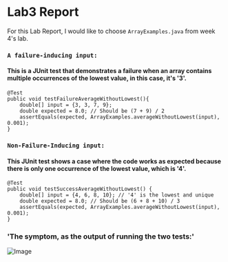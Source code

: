 # Lab3 Report
For this Lab Report, I would like to choose `ArrayExamples.java` from week 4's lab.

### `A failure-inducing input:`
#### This is a JUnit test that demonstrates a failure when an array contains multiple occurrences of the lowest value, in this case, it's '3'.

    @Test
    public void testFailureAverageWithoutLowest(){
        double[] input = {3, 3, 7, 9};
        double expected = 8.0; // Should be (7 + 9) / 2
        assertEquals(expected, ArrayExamples.averageWithoutLowest(input), 0.001);
    }

### `Non-Failure-Inducing input:`
#### This JUnit test shows a case where the code works as expected because there is only one occurrence of the lowest value, which is '4'.
    
    @Test
    public void testSuccessAverageWithoutLowest() {
        double[] input = {4, 6, 8, 10}; // '4' is the lowest and unique
        double expected = 8.0; // Should be (6 + 8 + 10) / 3
        assertEquals(expected, ArrayExamples.averageWithoutLowest(input), 0.001);
    }


### 'The symptom, as the output of running the two tests:'

![Image](twoTest.png)
